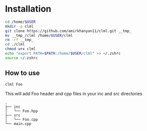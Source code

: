 # Installation 
```bash
cd /home/$USER
mkdir -p clml
git clone https://github.com/amirkhanyan11/clml.git __tmp_
mv __tmp_/clml /home/$USER/clml
rm -rf __tmp_
cd ./clml
chmod u+x clml
echo "export PATH=$PATH:/home/$USER/clml" >> ~/.zshrc
source ~/.zshrc
```

## How to use
```bash
clml Foo
```
This will add Foo header and cpp files in your inc and src directories 
```
.
├── inc
│   └── Foo.hpp
├── src
│   └── Foo.cpp
└── main.cpp
```
